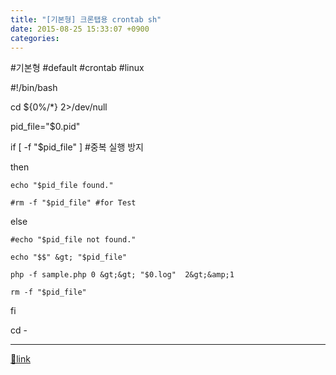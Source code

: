 ```yaml
---
title: "[기본형] 크론탭용 crontab sh"
date: 2015-08-25 15:33:07 +0900
categories: 
---
```

  

#기본형 #default #crontab #linux



  
  


#!/bin/bash

  


cd ${0%/*} 2&gt;/dev/null

  


pid_file="$0.pid"

if [ -f "$pid_file" ] #중복 실행 방지

then

	echo "$pid_file found."

	#rm -f "$pid_file" #for Test

else

	#echo "$pid_file not found."

	echo "$$" &gt; "$pid_file"

	php -f sample.php 0 &gt;&gt; "$0.log"  2&gt;&amp;1

	rm -f "$pid_file"

fi

  


cd -



  




  ***
[🔗link](http://www.mins01.com/mh/tech/read/965)
